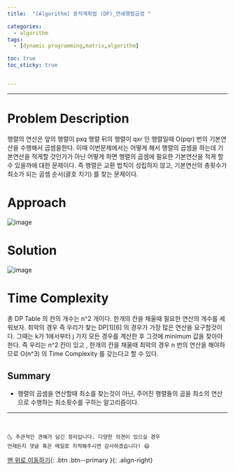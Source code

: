 ```yaml
---
title:  "[Algorithm] 동적계획법 (DP)_연쇄행렬곱셈 "

categories:
  - algorithm
tags: 
  - [dynamic programming,matrix,algorithm]

toc: true
toc_sticky: true


---
```


***

# Problem Description
행렬의 연산은 앞의 행렬이 pxq 행렬 뒤의 행렬이 qxr 인 행렬일때 O(pqr) 번의 기본연산을 수행해서 곱셈을한다. 이때 이번문제에서는 어떻게 해서 행렬의 곱셈을 하는데 기본연산을 적게할 것인가가 아닌
어떻게 하면 행렬의 곱셈에 필요한 기본연산을 적게 할 수 있을까에 대한 문제이다.
즉 행렬은 교환 법칙이 성립하지 않고, 기본연산의 총횟수가 최소가 되는 곱셈 순서(괄호 치기) 를 찾는 문제이다.

# Approach
![image](https://user-images.githubusercontent.com/69495129/137114027-8842266b-17af-4ab1-ae9d-41cfa089d0c1.png)



# Solution

![image](https://user-images.githubusercontent.com/69495129/137114052-8b0199cd-941c-4be9-9a21-ac45a5f7dbc2.png)

# Time Complexity

총 DP Table 의 칸의 개수는 n^2 개이다. 한개의 칸을 채울때 필요한 연산의 개수를 세워보자. 최악의 경우 즉 우리가 찾는 DP[1][6] 의 경우가 가장 많은 연산을 요구할것이다. 그때는 k가 1에서부터 j 가지 
모든 경우를 계산한 후 그것에 minimum 값을 찾아야한다. 
즉 우리는 n^2 칸이 있고 , 한개의 칸을 채울때 최악의 경우 n 번의 연산을 해야하므로 O(n^3) 의 Time Complexity 를 갖는다고 할 수 있다.

## Summary
- 행렬의 곱셈을 연산할때 최소를 찾는것이 아닌, 주어진 행렬들의 곱을 최소의 연산으로 수행하는 최소횟수를 구하는 알고리즘이다.
*** 
<br>

    🌜 주관적인 견해가 담긴 정리입니다. 다양한 의견이 있으실 경우
    언제든지 댓글 혹은 메일로 지적해주시면 감사하겠습니다! 😄

[맨 위로 이동하기](#){: .btn .btn--primary }{: .align-right}
